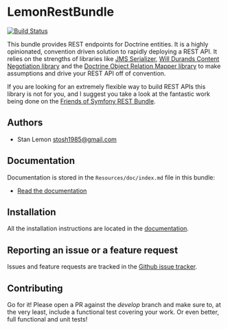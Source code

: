 LemonRestBundle
============

[![Build Status](https://travis-ci.org/stanlemon/rest-bundle.png?branch=master)](http://travis-ci.org/stanlemon/rest-bundle)

This bundle provides REST endpoints for Doctrine entities. It is a highly opinionated, convention driven solution to rapidly deploying a REST API.  It relies on the strengths of libraries like [JMS Serializer](http://jmsyst.com/libs/serializer), [Will Durands Content Negotiation library](http://williamdurand.fr/Negotiation/) and the [Doctrine Object Relation Mapper library](http://www.doctrine-project.org/projects/orm.html) to make assumptions and drive your REST API off of convention.

If you are looking for an extremely flexible way to build REST APIs this library is not for you, and I suggest you take a look at the fantastic work being done on the [Friends of Symfony REST Bundle](https://github.com/FriendsOfSymfony/FOSRestBundle).

Authors
-------

* Stan Lemon <stosh1985@gmail.com>

Documentation
-------------

Documentation is stored in the `Resources/doc/index.md` file in this bundle:

* [Read the documentation](Resources/doc/index.md)

Installation
------------

All the installation instructions are located in the [documentation](Resources/doc/index.md).

Reporting an issue or a feature request
---------------------------------------

Issues and feature requests are tracked in the [Github issue tracker](https://github.com/stanlemon/rest-bundle/issues).

Contributing
---------------------------------------

Go for it! Please open a PR against the _develop_ branch and make sure to, at the very least, include a functional test covering your work. Or even better, full functional and unit tests!
